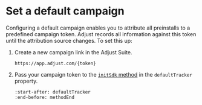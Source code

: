 # Set a default campaign

Configuring a default campaign enables you to attribute all preinstalls to a predefined campaign token. Adjust records all information against this token until the attribution source changes. To set this up:

1. Create a new campaign link in the Adjust Suite.
   
   ```
   https://app.adjust.com/{token}
   ```

2. Pass your campaign token to the [`initSdk` method](web-initSdk-invocation) in the `defaultTracker` property.

   ```{include} /web/fragments/Adjust.md
   :start-after: defaultTracker
   :end-before: methodEnd
   ```

